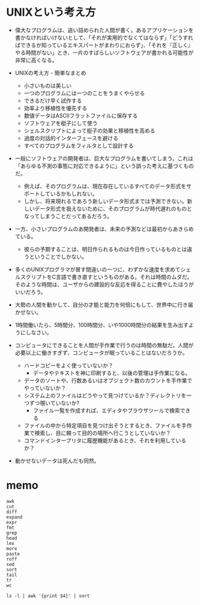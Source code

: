 UNIXという考え方
======

- 偉大なプログラムは、追い詰められた人間が書く。あるアプリケーションを書かなければいけないとして、「それが実用的でなくてはならず」「どうすればできるか知っているエキスパートがまわりにおらず」、「それを『正しく』やる時間がない」とき、一片のすばらしいソフトウェアが書かれる可能性が非常に高くなる。

- UNIXの考え方 - 簡単なまとめ
  - 小さいものは美しい
  - 一つのプログラムには一つのことをうまくやらせる
  - できるだけ早く試作する
  - 効率より移植性を優先する
  - 数値データはASCIIフラットファイルに保存する
  - ソフトウェアを梃子にして使う
  - シェルスクリプトによって梃子の効果と移植性を高める
  - 過度の対話的インターフェースを避ける
  - すべてのプログラムをフィルタとして設計する

- 一般にソフトウェアの開発者は、巨大なプログラムを書いてしまう。これは「あらゆる不測の事態に対応できるように」という誤った考えに基づくものだ。
  - 例えば、そのプログラムは、現在存在しているすべてのデータ形式をサポートしているかもしれない。
  - しかし、将来現れるであろう新しいデータ形式までは予測できない。新しいデータ形式を扱えないために、そのプログラムが時代遅れのものとなってしまうことだってあるだろう。
- 一方、小さいプログラムのあ開発者は、未来の予測などは最初からあきらめている。
  - 彼らの予期することは、明日作られるものは今日作っているものとは違うということでしかない。

- 多くのUNIXプログラマが冒す間違いの一つに、わずかな速度を求めてシェルスクリプトをC言語で書き直すというものがある。それは時間のムダだ。そのような時間は、ユーザからの建設的な反応を得ることに費やしたほうがいいだろう。

- 大勢の人間を動かして、自分の才能と能力を何倍にもして、世界中に行き届かせない。
- 1時間働いたら、5時間分、100時間分、いや1000時間分の結果を生み出すようにしなさい。


- コンピュータにできることを人間が手作業で行うのは時間の無駄だ。人間が必要以上に働きすぎず、コンピュータが眠っていることはないだろうか。
  - ハードコピーをよく使っていないか？
    - データやテキストを神に印刷すると、以後の管理は手作業になる。
  - データのソートや、行数あるいはオブジェクト数のカウントを手作業でやっていないか？
  - システム上のファイルはどうやって見つけているか？ディレクトリを一つずつ覗いていないか?
    - ファイル一覧を作成すれば、エディタやブラウザツールで検索できる
  - ファイルの中から特定項目を見つけ出そうとするとき、ファイルを手作業で検索し、目に頼って目的の場所へ行こうとしていないか？
  - コマンドインタープリタに履歴機能があるとき、それを利用しているか？

- 動かせないデータは死んだも同然。

# memo

    awk
    cut
    diff
    expand
    expr
    fmt
    grep
    head
    lex
    more
    paste
    roff
    sed
    sort
    tail
    tr
    wc

    ls -l | awk '{print $4}' | sort

